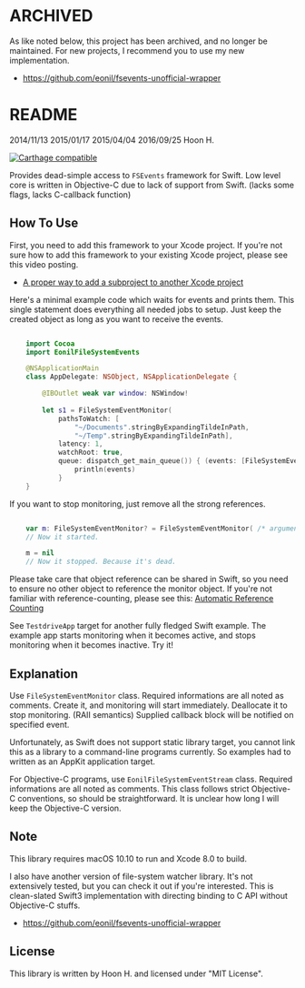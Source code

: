ARCHIVED
=========
As like noted below, this project has been archived, and no longer be maintained.
For new projects, I recommend you to use my new implementation.

- https://github.com/eonil/fsevents-unofficial-wrapper





README
======
2014/11/13
2015/01/17
2015/04/04
2016/09/25
Hoon H.

[![Carthage compatible](https://img.shields.io/badge/Carthage-compatible-4BC51D.svg?style=flat)](https://github.com/Carthage/Carthage)

Provides dead-simple access to `FSEvents` framework for Swift.
Low level core is written in Objective-C due to lack of support from Swift.
(lacks some flags, lacks C-callback function) 





How To Use
----------

First, you need to add this framework to your Xcode project.
If you're not sure how to add this framework to your existing Xcode project, please see this
video posting.

- [A proper way to add a subproject to another Xcode project](http://eonil-observatory.tumblr.com/post/117205738262/a-proper-way-to-add-a-subproject-to-another-xcode)

Here's a minimal example code which waits for events and prints them. This single statement
does everything all needed jobs to setup. Just keep the created object as long as you want
to receive the events.

````swift

	import Cocoa
	import EonilFileSystemEvents

	@NSApplicationMain
	class AppDelegate: NSObject, NSApplicationDelegate {

		@IBOutlet weak var window: NSWindow!
		
		let	s1 = FileSystemEventMonitor(
			pathsToWatch: [
				"~/Documents".stringByExpandingTildeInPath, 
				"~/Temp".stringByExpandingTildeInPath],
			latency: 1,
			watchRoot: true,
			queue: dispatch_get_main_queue()) { (events: [FileSystemEvent])->() in
				println(events)
			}
	}


````

If you want to stop monitoring, just remove all the strong references.


````swift

	var m: FileSystemEventMonitor? = FileSystemEventMonitor( /* arguments omitted */ )
	// Now it started.

	m = nil 
	// Now it stopped. Because it's dead. 

````

Please take care that object reference can be shared in Swift, so you need to ensure no 
other object to reference the monitor object. If you're not familiar with reference-counting, 
please see this: [Automatic Reference Counting](https://developer.apple.com/library/ios/documentation/Swift/Conceptual/Swift_Programming_Language/AutomaticReferenceCounting.html)



See `TestdriveApp` target for another fully fledged Swift example. The example app starts
monitoring when it becomes active, and stops monitoring when it becomes inactive. Try it!









Explanation
-----------
Use `FileSystemEventMonitor` class. Required informations are
all noted as comments.
Create it, and monitoring will start immediately. Deallocate it to
stop monitoring. (RAII semantics) Supplied callback block will be
notified on specified event.

Unfortunately, as Swift does not support static library target, you
cannot link this as a library to a command-line programs currently.
So examples had to written as an AppKit application target.

For Objective-C programs, use `EonilFileSystemEventStream` class.
Required informations are all noted as comments. This class follows
strict Objective-C conventions, so should be straightforward.
It is unclear how long I will keep the Objective-C version.





Note
-----
This library requires macOS 10.10 to run and Xcode 8.0 to build.

I also have another version of file-system watcher library.
It's not extensively tested, but you can check it out if you're interested.
This is clean-slated Swift3 implementation with directing binding to C API
without Objective-C stuffs.

- https://github.com/eonil/fsevents-unofficial-wrapper





License
-------
This library is written by Hoon H. and licensed under "MIT License".







